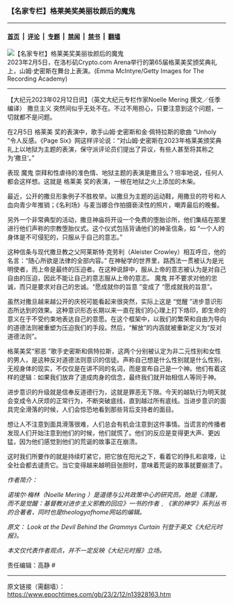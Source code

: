 ### 【名家专栏】格莱美奖美丽妆颜后的魔鬼

---

#### [首页](../../../..?n13928163) &nbsp;|&nbsp; [评论](../../../../../epoch-comment?n13928163) &nbsp;|&nbsp; [专题](../../../../../epoch-special?n13928163) &nbsp;|&nbsp; [禁闻](../../../../../epoch-news?n13928163) &nbsp;|&nbsp; [禁书](../../../../../books?n13928163) &nbsp;|&nbsp; [翻墙](https://github.com/gfw-breaker/nogfw/blob/master/README.md?n13928163)


<div><img alt="【名家专栏】格莱美奖美丽妆颜后的魔鬼" class="attachment-djy_600_400 size-djy_600_400 wp-post-image" src="https://i.epochtimes.com/assets/uploads/2023/02/id13928177-GettyImages-1463294724-700x420-600x400.jpg"/>
<div class="caption">
 2023年2月5日，在洛杉矶Crypto.com Arena举行的第65届格莱美奖颁奖典礼上，山姆‧史密斯在舞台上表演。(Emma McIntyre/Getty Images for The Recording Academy)
</div></div><hr/><div class="post_content" id="artbody" itemprop="articleBody">
 <!-- article content begin -->
 <p>
  【大纪元2023年02月12日讯】（英文大纪元专栏作家Noelle Mering 撰文／任季编译）
  <ok href="https://www.epochtimes.com/gb/tag/%E6%92%92%E6%97%A6%E4%B8%BB%E4%B9%89.html">
   撒旦主义
  </ok>
  突然间似乎无处不在。不过不用担心，只要注意到这个问题，一切就都不是问题。
 </p>
 <p>
  在2月5日
  <ok href="https://www.epochtimes.com/gb/tag/%E6%A0%BC%E8%8E%B1%E7%BE%8E.html">
   格莱美
  </ok>
  奖的表演中，歌手山姆‧史密斯和金‧佩特拉斯的歌曲 “Unholy ”令人反感。《Page Six》网这样评论说：“对山姆‧史密斯在2023年格莱美颁奖典礼上以地狱为主题的表演，保守派评论员们提出了异议，有些人甚至将其称之为‘撒旦’。”
 </p>
 <p>
  表现
  <ok href="https://www.epochtimes.com/gb/tag/%E9%AD%94%E9%AC%BC.html">
   魔鬼
  </ok>
  崇拜和性虐待的准色情、地狱主题的表演是撒旦么？坦率地说，任何人都会这样想。这就是
  <ok href="https://www.epochtimes.com/gb/tag/%E6%A0%BC%E8%8E%B1%E7%BE%8E.html">
   格莱美
  </ok>
  奖的表演，一根在地狱之火上添加的木柴。
 </p>
 <p>
  最近，公开的撒旦形象例子不胜枚举。以撒旦为主题的运动鞋，用撒旦的符号和人血向青少年推销；《名利场》与麦当娜合作拍摄亵渎性的照片，嘲弄最后的晚餐。
 </p>
 <p>
  另外一个非常典型的活动，撒旦神庙将开设一个免费的堕胎诊所，他们集结在那里进行他们声称的宗教堕胎仪式。这个仪式包括背诵他们的神圣信条，如 “一个人的身体是不可侵犯的，只服从于自己的意志。”
 </p>
 <p>
  这种信条与现代撒旦教之父阿莱斯特‧克劳利（Aleister Crowley）相互呼应，他的名言：“随心所欲是法律的全部内容。” 在神秘学的世界里，路西法一贯被认为是光明使者，而上帝是最终的压迫者。在这种说辞中，服从上帝的意志被认为是对自己自由的压迫，因此不能让自己的意志服从上帝的意志。
  <ok href="https://www.epochtimes.com/gb/tag/%E9%AD%94%E9%AC%BC.html">
   魔鬼
  </ok>
  并不要求对他的忠诚，而只是要求对自己的忠诚。“愿成就你的旨意 ”变成了 “愿成就我的旨意”。
 </p>
 <p>
  虽然对撒旦越来越公开的庆祝可能看起来很突然，实际上这是 “觉醒 ”进步意识形态所达到的效果。这种意识形态长期以来一直在我们的心理上打下烙印，即生命的意义在于不受约束地表达自己的意愿。在这个框架中，以我们的繁荣和自由为导向的道德法则被重塑为压迫我们的手段。然后，“解放”的内涵就被重新定义为“反对道德法则”。
 </p>
 <p>
  格莱美奖“邪恶 ”歌手史密斯和佩特拉斯，这两个分别被认定为非二元性别和女性的男人，是这种反对道德法则意识的信徒。声称自己想是什么性别就是什么性别，无视身体的现实，不仅仅是在讲不同的名词，而是宣布自己是一个神。他们有着这样的逻辑：如果我们放弃了道成肉身的信念，最终我们就开始相信人等同于神。
 </p>
 <p>
  进步意识的升级就是信奉反道德行为，这就是罪恶无下限。今天的越轨行为明天就会变成令人厌烦的正常行为，不断突破底线，直到越过所有底线。当进步意识的面具完全滑落的时候，人们会惊恐地看到那些背后支持者的面目。
 </p>
 <p>
  想让人不注意到面具滑落很难，人们总会有机会注意到这件事情。当谎言的传播者发现人们开始注意到他们的时候，他们就慌了。他们的反应是变得更大声、更凶猛，因为他们感觉到他们的荒诞的故事正在崩溃。
 </p>
 <p>
  这时我们所要作的就是持续盯紧它，把它放在阳光之下，看着它的挣扎和哀嚎，让全社会都去谴责它。当它变得越来越明目张胆时，意味着荒诞的故事就要崩溃了。
 </p>
 <p>
  <em>
   作者简介：
  </em>
 </p>
 <p>
  <em>
   诺埃尔‧梅林（Noelle Mering ）是道德与公共政策中心的研究员。她是《清醒，而不是觉醒：基督教对进步主义邪教的回应》一书的作者﹐《家的神学》系列丛书的合著者，同时也是theologyofhome网站的编辑。
  </em>
 </p>
 <p>
  <em>
   原文：
   <ok href="https://www.theepochtimes.com/look-at-the-devil-behind-the-grammys-curtain_5039560.html">
    Look at the Devil Behind the Grammys Curtain
   </ok>
   刊登于英文《大纪元时报》。
  </em>
 </p>
 <p>
  <em>
   本文仅代表作者观点，并不一定反映《大纪元时报》立场。
  </em>
 </p>
 <p>
  责任编辑：高静 #
 </p>
 <!-- article content end -->
 <div id="below_article_ad">
 </div>
</div>


---

原文链接（需翻墙）：https://www.epochtimes.com/gb/23/2/12/n13928163.htm